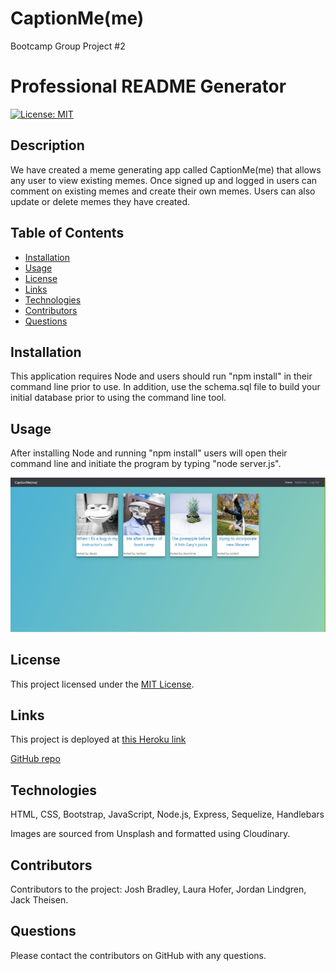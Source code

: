 # CaptionMe(me)
Bootcamp Group Project #2

# Professional README Generator
[![License: MIT](https://img.shields.io/badge/License-MIT-yellow.svg)](https://opensource.org/licenses/MIT)

## Description 
We have created a meme generating app called CaptionMe(me) that allows any user to view existing memes. Once signed up and logged in users can comment on existing memes and create their own memes. Users can also update or delete memes they have created.   
    
## Table of Contents

- [Installation](#installation)
- [Usage](#usage)
- [License](#license)
- [Links](#links)
- [Technologies](#technologies) 
- [Contributors](#contributors)
- [Questions](#questions)

## Installation
This application requires Node and users should run "npm install" in their command line prior to use. In addition, use the schema.sql file to build your initial database prior to using the command line tool. 

## Usage
After installing Node and running "npm install" users will open their command line and initiate the program by typing "node server.js". 

![Screen shot of home page](./public/images/granim.JPG)

## License
This project licensed under the [MIT License](https://opensource.org/licenses/MIT).

## Links
This project is deployed at [this Heroku link](https://captionmeme.herokuapp.com/)

[GitHub repo](https://github.com/jordanlindgren/GroupProject2)

## Technologies
HTML, CSS, Bootstrap, JavaScript, Node.js, Express, Sequelize, Handlebars

Images are sourced from Unsplash and formatted using Cloudinary.

## Contributors
Contributors to the project: Josh Bradley, Laura Hofer, Jordan Lindgren, Jack Theisen.

## Questions
Please contact the contributors on GitHub with any questions. 



